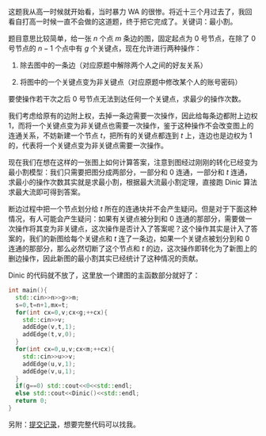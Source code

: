 这题我从高一时候就开始看，当时暴力 WA 的很惨。将近十三个月过去了，我回看自打高一时候一直不会做的这道题，终于把它完成了。关键词：最小割。

题目意思比较简单，给一张 $n$ 个点 $m$ 条边的图，固定起点为 $0$ 号节点，在除了 $0$ 号节点的 $n-1$ 个点中有 $g$ 个关键点，现在允许进行两种操作：

1. 除去图中的一条边（对应原题中解除两个人之间的好友关系）
  
2. 将图中的一个关键点变为非关键点（对应原题中修改某个人的账号密码）
  

要使操作若干次之后 $0$ 号节点无法到达任何一个关键点，求最少的操作次数。

我们考虑给原有的边附上权，去掉一条边需要一次操作，因此给每条边都附上边权 $1$，而将一个关键点变为非关键点也需要一次操作，鉴于这种操作不会改变图上的连通关系，不妨新建一个节点 $t$，把所有的关键点都连到 $t$ 上，连边也是边权为 $1$ 的，代表将一个关键点变为非关键点需要一次操作。

现在我们在想在这样的一张图上如何计算答案，注意到图经过刚刚的转化已经变为最小割模型：我们只需要把图分成两部分，一部分和 $0$ 连通，一部分和 $t$ 连通，求最小的操作次数其实就是求最小割，根据最大流最小割定理，直接跑 Dinic 算法求最大流即可得到答案。

断边过程中把一个节点划分给 $t$ 所在的连通块并不会产生疑问。但是对于下面这种情况，有人可能会产生疑问：如果有关键点被分到和 $0$ 连通的那部分，需要做一次操作将其变为非关键点，这次操作是否计入了答案呢？这个操作其实是计入了答案的，我们的新图给每个关键点和 $t$ 连了一条边，如果一个关键点被划分到和 $0$ 连通的那部分，那么必然切断了这个节点和 $t$ 的边，这次操作即转化为了新图上的删边操作，因此新图的最小割其实已经统计了这种情况的贡献。

Dinic 的代码就不放了，这里放一个建图的主函数部分就好了：

```cpp
int main(){
  std::cin>>n>>g>>m;
  s=0,t=n+1,mx=t;
  for(int cx=0,v;cx<g;++cx){
    std::cin>>v;
    addEdge(v,t,1);
    addEdge(t,v,0);
  }
  for(int cx=0,u,v;cx<m;++cx){
    std::cin>>u>>v;
    addEdge(u,v,1);
    addEdge(v,u,1);
  }
  if(g==0) std::cout<<0<<std::endl;
  else std::cout<<Dinic()<<std::endl;
  return 0;
}
```

另附：[提交记录](https://www.luogu.com.cn/record/76489429)，想要完整代码可以找我。